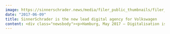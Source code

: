 ```yaml
---
image: https://sinnerschrader.news/media/filer_public_thumbnails/filer_public/2b/3d/2b3d2593-5584-4dec-9838-fd623fa072df/s2_press_vw_cms_700px_pm.jpg__480x288_q85_crop_subsampling-2_upscale.jpg
date: "2017-06-09"
title: SinnerSchrader is the new lead digital agency for Volkswagen
content: <div class="newsbody"><p>Hamburg, May 2017 – Digitalisation is a key pillar of Volkswagen’s new brand strategy. It is one of the main drivers of cultural change as the automotive group strives to become a more agile organisation. As Volkswagen’s new lead digital agency, SinnerSchrader will provide Volkswagen with technical as well as content-related support which will help lead this strategic initiative. In addition, SinnerSchrader and Volkswagen have started working together in an agile, interdisciplinary partnership, since both are convinced that today’s challenges require new cross-functional ways of collaborative working that go beyond traditional client-supplier relationships.<br/> <br/>Volkswagen has selected SinnerSchrader as its partner because the digital agency embodies and employs agile methodologies and has already successfully demonstrated this with applications. Since October 2015, for example, SinnerSchrader has been developing an online configuration tool together with experts from Volkswagen as part of the company’s Next Generation Website. Now this cooperation is being extended to Volkswagen’s entire core website.<br/> <br/>“Mastering efficient and agile processes is essential for the successful development of user-oriented products,” commented Xavier Chardon, Executive Director Global Marketing &amp; Consumer. “SinnerSchrader also offers extensive experience in the areas of design, conceptualisation and strategy, coupled with a high degree of technical expertise.”<br/> <br/>“We look forward to extending this partnership and our remit for VW in order to help create an exemplary customer experience,” added Martin Gassner, Creative Managing Director at SinnerSchrader. “We applied this approach in developing the new Volkswagen online configuration tool with an innovative, responsive interface and technology design in a very short space of time.</p><img alt="S2_Press_VW_CMS_1400x788px.jpg" class="filer_image" src="/media/filer_public_thumbnails/filer_public/9d/01/9d016ad5-495d-4e35-994b-60b99f255511/s2_press_vw_cms_1400x788px.jpg__1400x788_q85_crop_subsampling-2_upscale.jpg" srcset="/media/filer_public_thumbnails/filer_public/9d/01/9d016ad5-495d-4e35-994b-60b99f255511/s2_press_vw_cms_1400x788px.jpg__298x179_q85_crop_subsampling-2_upscale.jpg 480w, /media/filer_public_thumbnails/filer_public/9d/01/9d016ad5-495d-4e35-994b-60b99f255511/s2_press_vw_cms_1400x788px.jpg__1400x788_q85_crop_subsampling-2_upscale.jpg 481w" title="„Next Generation Website“"/><span class="filer_image_info"><span class="title">„Next Generation Website“</span></span></div>
---
```

